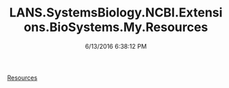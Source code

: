 ﻿---
title: LANS.SystemsBiology.NCBI.Extensions.BioSystems.My.Resources
date: 6/13/2016 6:38:12 PM
---

[Resources](T-LANS.SystemsBiology.NCBI.Extensions.BioSystems.My.Resources.Resources.html)
